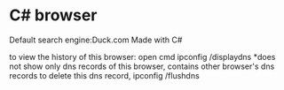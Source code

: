 # C# browser

Default search engine:Duck.com
Made with C#

to view the history of this browser:
open cmd
ipconfig /displaydns *does not show only dns records of this browser, contains other browser's dns records
to delete this dns record, ipconfig /flushdns
